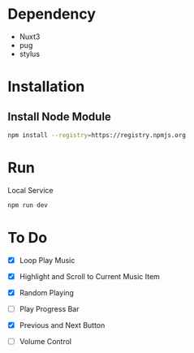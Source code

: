 # Dependency
- Nuxt3
- pug
- stylus

# Installation

## Install Node Module
```sh
npm install --registry=https://registry.npmjs.org
```
# Run
Local Service
```sh
npm run dev
```

# To Do
- [x] Loop Play Music
- [x] Highlight and Scroll to Current Music Item
- [x] Random Playing
- [ ] Play Progress Bar
- [x] Previous and Next Button
- [ ] Volume Control


